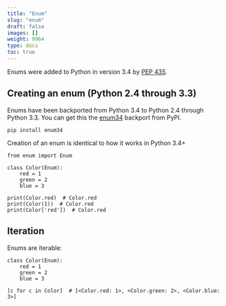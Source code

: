 ```yaml
---
title: "Enum"
slug: "enum"
draft: false
images: []
weight: 9964
type: docs
toc: true
---
```


Enums were added to Python in version 3.4 by [PEP 435][1]. 


  [1]: https://www.python.org/dev/peps/pep-0435/

## Creating an enum (Python 2.4 through 3.3)
Enums have been backported from Python 3.4 to Python 2.4 through Python 3.3. You can get this the [enum34][1] backport from PyPI.

    pip install enum34

Creation of an enum is identical to how it works in Python 3.4+

    from enum import Enum

    class Color(Enum):
        red = 1
        green = 2
        blue = 3
    
    print(Color.red)  # Color.red    
    print(Color(1))  # Color.red    
    print(Color['red'])  # Color.red  


  [1]: https://pypi.python.org/pypi/enum34

## Iteration
Enums are iterable:

    class Color(Enum):
        red = 1
        green = 2
        blue = 3

    [c for c in Color]  # [<Color.red: 1>, <Color.green: 2>, <Color.blue: 3>]


